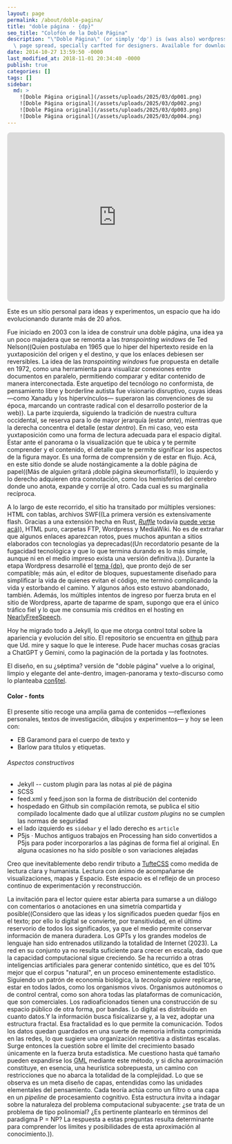 ```yaml
---
layout: page
permalink: /about/doble-pagina/
title: "doble página · {dp}"
seo_title: "Colofón de la Doble Página"
description: "\"Doble Página\" (or simply 'dp') is (was also) wordpress theme based on a double\
  \ page spread, specially carfted for designers. Available for download on Github. Or at least it used to be useful but still is is a different way."
date: 2014-10-27 13:59:50 -0000
last_modified_at: 2018-11-01 20:34:40 -0000
publish: true
categories: []
tags: []
sidebar: 
  md: >
    ![Doble Página original](/assets/uploads/2025/03/dp001.png)
    ![Doble Página original](/assets/uploads/2025/03/dp002.png)
    ![Doble Página original](/assets/uploads/2025/03/dp003.png)
    ![Doble Página original](/assets/uploads/2025/03/dp004.png)
---
```


<iframe src="https://herbertspencer.net/expo-casiopea/010-giros/" style="width: 100%; border: none; height: 28em; border-radius: 1ex; mix-blend-mode: multiply"></iframe>

Este es un sitio personal para ideas y experimentos, un espacio que ha ido evolucionando durante más de 20 años. 

Fue iniciado en 2003 con la idea de construir una doble página, una idea ya un poco majadera que se remonta a las *transpointing windows* de Ted Nelson((Quien postulaba en 1965 que lo hiper del hipertexto reside en la yuxtaposición del origen y el destino, y que los enlaces debiesen ser reversibles. La idea de las *transpointing windows* fue propuesta en detalle en 1972, como una herramienta para visualizar conexiones entre documentos en paralelo, permitiendo comparar y editar contenido de manera interconectada. Este arquetipo del tecnólogo no conformista, de pensamiento libre y borderline autista fue visionario disruptivo, cuyas ideas —como Xanadu y los hipervínculos— superaron las convenciones de su época, marcando un contraste radical con el desarrollo posterior de la web)). La parte izquierda, siguiendo la tradición de nuestra cultura occidental, se reserva para lo de mayor jerarquía (estar *ante*), mientras que la derecha concentra el detalle (estar *dentro*). En mi caso, veo esta yuxtaposición como una forma de lectura adecuada para el espacio digital. Estar ante el panorama o la visualización que te ubica y te permite comprender y el contenido, el detalle que te permite significar los aspectos de la figura mayor. Es una forma de comprensión y de estar en flujo. Acá, en este sitio donde se alude nostángicamente a la doble página de papel((Más de alguien gritará ¡doble página skeumorfista!)), lo izquierdo y lo derecho adquieren otra connotación, como los hemisferios del cerebro donde uno anota, expande y corrije al otro. Cada cual es su marginalia recíproca. 

A lo largo de este recorrido, el sitio ha transitado por múltiples versiones: HTML con tablas, archivos SWF((La primera versión es extensivamente flash. Gracias a una extensión hecha en Rust, *[Ruffle](https://ruffle.rs/)* todavía [puede verse](https://herbertspencer.net/dp-old/) [acá](https://github.com/hspencer/dp-old))), HTML puro, carpetas FTP, Wordpress y MediaWiki. No es de extrañar que algunos enlaces aparezcan rotos, pues muchos apuntan a sitios elaborados con tecnologías ya deprecadas((Un recordatorio pesante de la fugacidad tecnológica y que lo que termina durando es lo más simple, aunque ni en el medio impreso exista una versión definitiva.)). Durante la etapa Wordpress desarrollé el [tema {dp}](https://github.com/hspencer/dp-old), que pronto dejó de ser compatible; más aún, el editor de bloques, supuestamente diseñado para simplificar la vida de quienes evitan el código, me terminó complicando la vida y estorbando el camino. Y algunos años esto estuvo abandonado, también. Además, los múltiples intentos de ingreso por fuerza bruta en el sitio de Wordpress, aparte de taparme de spam, supongo que era el único tráfico fiel y lo que me consumía mis créditos en el hosting en [NearlyFreeSpeech](https://www.nearlyfreespeech.net/).

Hoy he migrado todo a Jekyll, lo que me otorga control total sobre la apariencia y evolución del sitio. El repositorio se encuentra en [github](https://github.com/hspencer/dp) para que Ud. mire y saque lo que le interese. Pude hacer muchas cosas gracias a ChatGPT y Gemini, como la paginación de la portada y las footnotes.

El diseño, en su ¿séptima? versión de "doble página" vuelve a lo original, limpio y elegante del ante-dentro, imagen-panorama y texto-discurso como lo planteaba [con§tel](/2006/10/constel-sharing-marginalia/). 

#### Color - fonts

El presente sitio recoge una amplia gama de contenidos —reflexiones personales, textos de investigación, dibujos y experimentos— y hoy se leen con: 

  - EB Garamond para el cuerpo de texto y 
  - Barlow para títulos y etiquetas. 

###### Aspectos constructivos
  - Jekyll
  -- custom plugin para las notas al pié de página
  - SCSS
  - feed.xml y feed.json son la forma de distribución del contenido
  - hospedado en Github sin compilación remota, se publica el sitio compilado localmente dado que al utilizar *custom plugins* no se cumplen las normas de seguridad
  - el lado izquierdo es ```sidebar``` y el lado derecho es ```article```
  - P5js · Muchos antiguos trabajos en Processing han sido convertidos a P5js para poder incorporarlos a las páginas de forma fiel al original. En alguna ocasiones no ha sido posible o son variaciones alejadas

Creo que inevitablemente debo rendir tributo a [TufteCSS](https://edwardtufte.github.io/tufte-css/) como medida de lectura clara y humanista. Lectura con ánimo de acompañarse de visualizaciones, mapas y Espacio. Este espacio es el reflejo de un proceso continuo de experimentación y reconstrucción. 

La invitación para el lector quiere estar abierta para sumarse a un diálogo con comentarios o anotaciones en una simetría compartida y posible((Considero que las ideas y los significados pueden quedar fijos en el texto; por ello lo digital se convierte, por transitividad, en el último reservorio de todos los significados, ya que el medio permite conservar información de manera duradera. Los GPTs y los grandes modelos de lenguaje han sido entrenados utilizando la totalidad de Internet (2023). La red en su conjunto ya no resulta suficiente para crecer en escala, dado que la capacidad computacional sigue creciendo. Se ha recurrido a otras inteligencias artificiales para generar contenido sintético, que es del 10% mejor que el corpus "natural", en un proceso eminentemente estadístico. Siguiendo un patrón de economía biológica, la *tecnología quiere* replicarse, estar en todos lados, como los organismos vivos. Organismos autónomos o de control central, como son ahora todas las plataformas de comunicación, que son comerciales. Los radioaficionados tienen una construcción de su espacio público de otra forma, por bandas. Lo digital es distribuído en cuanto datos.Y la información busca fisicalizarse y, a la vez, adoptar una estructura fractal. Esa fractalidad es lo que permite la comunicación. Todos los datos quedan guardados en una suerte de memoria infinita comprimida en las redes, lo que sugiere una organización repetitiva a distintas escalas. Surge entonces la cuestión sobre el límite del crecimiento basado únicamente en la fuerza bruta estadística. Me cuestiono hasta qué tamaño pueden expandirse los <acronym title="Grandes Modelos de Lenguaje o LLM en inglés">GML</acronym> mediante este método, y si dicha aproximación constituye, en esencia, una heurística sobrepuesta, un camino con restricciones que no abarca la totalidad de la complejidad. Lo que se observa es un meta diseño de capas, entendidas como las unidades elementales del pensamiento. Cada teoría actúa como un filtro o una capa en un *pipeline* de procesamiento cognitivo. Esta estructura invita a indagar sobre la naturaleza del problema computacional subyacente: ¿se trata de un problema de tipo polinomial? ¿Es pertinente plantearlo en términos del paradigma P = NP? La respuesta a estas preguntas resulta determinante para comprender los límites y posibilidades de esta aproximación al conocimiento.)).